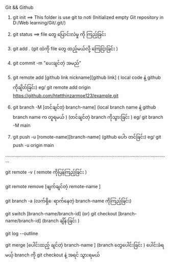 Git  && Github

 1. git init ==> This folder is use git to noti 
		(Initialized empty Git repository in D:/Web learning/Git/.git/)

 2. git status ==> file တွေ ပြောင်းလဲမှု ကို ကြည့်ခြင်း 

 3. git add .
	(git ထဲကို file တွေ ထည့်မယ်လို့ ကြေငြာခြင်း )

 4. git commit -m "ပေးချင်တဲ့ အမည်"

 5. git remote add [github link nickname][github link]
	( local code နဲ့ github ကိုချိတ်ခြင်း)
	eg/ git remote add origin https://github.com/htetthinzarmoe123/example.git

 6. git branch -M [တင်ချင်တဲ့ branch-name]
	(local branch name နဲ့ github branch name က တူရမယ် )
	(တင်ချင်တဲ့ branch ကိုသွားခြင်း ) 
 	eg/ git branch -M main

 7. git push -u [romote-name][branch-name]
	(github ပေါာ တင်ခြင်း)
	eg/ git push -u origin main

...............................................................................................................................

 git remote -v  ( remote ကိုပြန်ကြည့်ခြင်း ) 
 
 git remote remove [ဖျက်ချင်တဲ့ remote-name ]

 git branch -a (လက်ရှိ‌ေရာက်နေတဲ့ branch-name ကိုကြည့်ခြင်း)

 git switch [branch-name/branch-id] (or) git checkout [branch-name/branch-id] (branch ချိန်းခြင်း )

 git log --outline 

 git merge [ပေါင်းထည့် ချင်တဲ့ branch-name ] (branch တွေပေါင်းခြင်း ) 
	ပေါင်းခံရမယ့် branch ကို git checkout နဲ့ အရင် သွားရမယ်


	
 